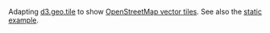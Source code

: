 Adapting [d3.geo.tile](https://github.com/d3/d3-plugins/tree/master/geo/tile) to show [OpenStreetMap vector tiles](http://openstreetmap.us/~migurski/vector-datasource/). See also the [static example](/mbostock/5616813).